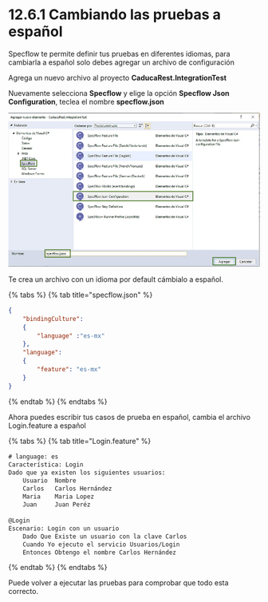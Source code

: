 # 12.6.1 Cambiando las pruebas a español

Specflow te permite definir tus pruebas en diferentes idiomas, para cambiarla a español solo debes agregar un archivo de configuración

Agrega un nuevo archivo al proyecto **CaducaRest.IntegrationTest**

Nuevamente selecciona **Specflow** y elige la opción **Specflow Json Configuration**, teclea el nombre **specflow.json**

![](<../../.gitbook/assets/image (282).png>)

Te crea un archivo con un idioma por default cámbialo a español.

{% tabs %}
{% tab title="specflow.json" %}
```json
{
    "bindingCulture":
    {
        "language" :"es-mx"
    },
    "language":
    {
        "feature": "es-mx"
    }
}

```
{% endtab %}
{% endtabs %}

Ahora puedes escribir tus casos de prueba en español, cambia el archivo Login.feature a español

{% tabs %}
{% tab title="Login.feature" %}
```gherkin
# language: es
Característica: Login
Dado que ya existen los siguientes usuarios:
    Usuario  Nombre
	Carlos   Carlos Hernández 
	Maria    Maria Lopez
	Juan     Juan Peréz

@Login
Escenario: Login con un usuario
    Dado Que Existe un usuario con la clave Carlos
    Cuando Yo ejecuto el servicio Usuarios/Login 
    Entonces Obtengo el nombre Carlos Hernández
```
{% endtab %}
{% endtabs %}

Puede volver a ejecutar las pruebas para comprobar que todo esta correcto.


